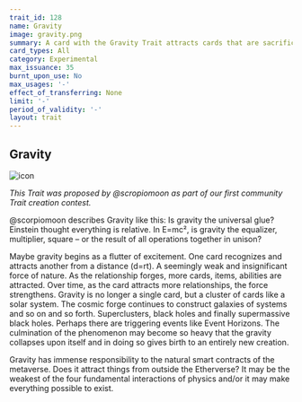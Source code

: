 ```yaml
---
trait_id: 128
name: Gravity
image: gravity.png
summary: A card with the Gravity Trait attracts cards that are sacrificed in the Forge and other items that are floating around the Ether Cards universe. A randomized function determines the trajectory of the Gravity trait, and if it comes close enough to an item, it falls into your card. As your card attracts more items, its mass grows and the force of its Gravity becomes stronger. The goal is to evolve your Gravity card into a supermassive black hole that sucks up more and more with its irresistible force.
card_types: All
category: Experimental
max_issuance: 35
burnt_upon_use: No
max_usages: '-'
effect_of_transferring: None
limit: '-'
period_of_validity: '-'
layout: trait
---
```


## Gravity

![icon](/assets/images/trait-icons/{{page.image}})

*This Trait was proposed by @scropiomoon as part of our first community Trait creation contest.*

@scorpiomoon describes Gravity like this:
Is gravity the universal glue? Einstein thought everything is relative. In E=mc², is gravity the equalizer, multiplier, square – or the result of all operations together in unison?

Maybe gravity begins as a flutter of excitement. One card recognizes and attracts another from a distance (d=rt).  A seemingly weak and insignificant force of nature. As the relationship forges, more cards, items, abilities are attracted. Over time, as the card attracts more relationships, the force strengthens. Gravity is no longer a single card, but a cluster of cards like a solar system. The cosmic forge continues to construct galaxies of systems and so on and so forth. Superclusters, black holes and finally supermassive black holes. Perhaps there are triggering events like Event Horizons. The culmination of the phenomenon may become so heavy that the gravity collapses upon itself and in doing so gives birth to an entirely new creation.

Gravity has immense responsibility to the natural smart contracts of the metaverse.  Does it attract things from outside the Etherverse?  It may be the weakest of the four fundamental interactions of physics and/or it may make everything possible to exist.
